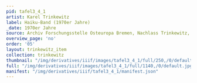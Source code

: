 ```yaml
---
pid: tafel3_4_1
artist: Karel Trinkewitz
label: Haiku-Band (1970er Jahre)
_date: 1970er Jahre
source: Archiv Forschungsstelle Osteuropa Bremen, Nachlass Trinkewitz, FSO 2–060.
overview_page: 'no'
order: '05'
layout: trinkewitz_item
collection: trinkewitz
thumbnail: "/img/derivatives/iiif/images/tafel3_4_1/full/250,/0/default.jpg"
full: "/img/derivatives/iiif/images/tafel3_4_1/full/1140,/0/default.jpg"
manifest: "/img/derivatives/iiif/tafel3_4_1/manifest.json"
---
```

